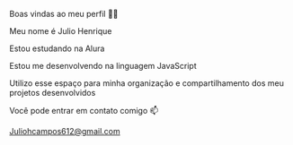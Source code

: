 Boas vindas ao meu perfil 💙💙

Meu nome é Julio Henrique

Estou estudando na Alura

Estou me desenvolvendo na linguagem JavaScript

Utilizo esse espaço para minha organização e compartilhamento dos meu projetos desenvolvidos

Você pode entrar em contato comigo 📫

Juliohcampos612@gmail.com
